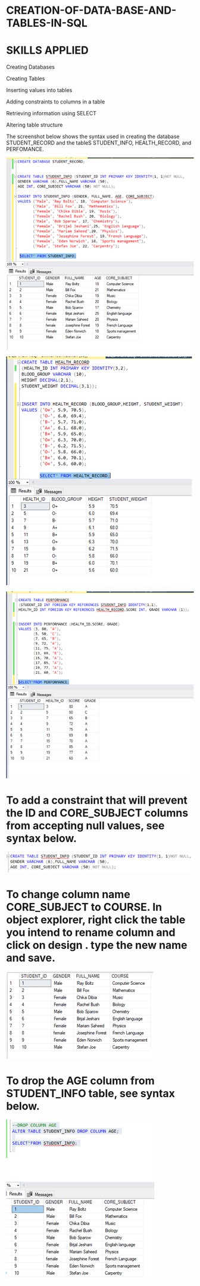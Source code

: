 # CREATION-OF-DATA-BASE-AND-TABLES-IN-SQL

# SKILLS APPLIED

Creating Databases

Creating Tables

Inserting values into tables

Adding constraints to columns in a table

Retrieving information using SELECT

Altering table structure

The screenshot below shows the syntax used in creating the database STUDENT_RECORD and the tableS STUDENT_INFO, HEALTH_RECORD, and PERFOMANCE.

![](SQL_TASK_1_1.PNG)


![](SQL_TASK_1_2.PNG)


![](SQL_TASK_1_3.PNG)

# To add a constraint that will prevent the ID and CORE_SUBJECT columns from accepting null values, see syntax below.

![](SQL_TASK_1_5.PNG)

# To change column name CORE_SUBJECT to COURSE. In object explorer, right click the table  you intend to rename column and click on design . type the new name and save.

![](SQL_TASK1_1_4.PNG)

# To drop the AGE column from STUDENT_INFO table, see syntax below.

![](SQL_TASK_1_4.PNG)



